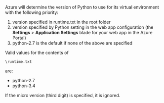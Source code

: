 ﻿Azure will determine the version of Python to use for its virtual environment with the following priority:

1. version specified in runtime.txt in the root folder
1. version specified by Python setting in the web app configuration (the **Settings** > **Application Settings** blade for your web app in the Azure Portal)
1. python-2.7 is the default if none of the above are specified

Valid values for the contents of 

    \runtime.txt

are:

- python-2.7
- python-3.4

If the micro version (third digit) is specified, it is ignored.
